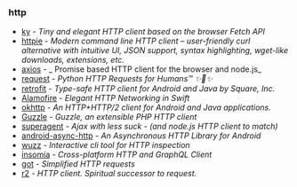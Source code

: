 ### http

- [ky](https://github.com/sindresorhus/ky) - _Tiny and elegant HTTP client based on the browser Fetch API_
- [httpie](https://github.com/jakubroztocil/httpie/) - _Modern command line HTTP client – user-friendly curl alternative with intuitive UI, JSON support, syntax highlighting, wget-like downloads, extensions, etc._
- [axios](https://github.com/axios/axios) - _
  Promise based HTTP client for the browser and node.js_
- [request](https://github.com/requests/requests) - _Python HTTP Requests for Humans™ ✨🍰✨_
- [retrofit](https://github.com/square/retrofit) - _Type-safe HTTP client for Android and Java by Square, Inc._
- [Alamofire](https://github.com/Alamofire/Alamofire) - _Elegant HTTP Networking in Swift_
- [okhttp](https://github.com/square/okhttp) - _An HTTP+HTTP/2 client for Android and Java applications._
- [Guzzle](https://github.com/guzzle/guzzle) - _Guzzle, an extensible PHP HTTP client_
- [superagent](https://github.com/visionmedia/superagent) - _Ajax with less suck - (and node.js HTTP client to match)_
- [android-async-http](https://github.com/loopj/android-async-http) - _An Asynchronous HTTP Library for Android_
- [wuzz](https://github.com/asciimoo/wuzz) - _Interactive cli tool for HTTP inspection_
- [insomia](https://github.com/getinsomnia/insomnia) - _Cross-platform HTTP and GraphQL Client_
- [got](https://github.com/sindresorhus/got) - _Simplified HTTP requests_
- [r2](https://github.com/mikeal/r2) - _HTTP client. Spiritual successor to request._

